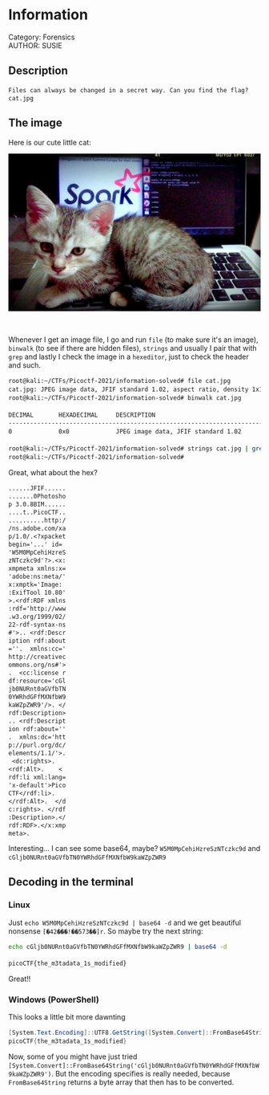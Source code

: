 # Information

Category: Forensics </br>
AUTHOR: SUSIE

## Description
```
Files can always be changed in a secret way. Can you find the flag? cat.jpg
```

## The image

Here is our cute little cat:
</br>

![cat](./cat.jpg)

</br>

Whenever I get an image file, I go and run `file` (to make sure it's an image), `binwalk` (to see if there are hidden files), `strings` and usually I pair that with `grep` and lastly I check the image in a `hexeditor`, just to check the header and such.
```bash
root@kali:~/CTFs/Picoctf-2021/information-solved# file cat.jpg 
cat.jpg: JPEG image data, JFIF standard 1.02, aspect ratio, density 1x1, segment length 16, baseline, precision 8, 2560x1598, components 3
root@kali:~/CTFs/Picoctf-2021/information-solved# binwalk cat.jpg 

DECIMAL       HEXADECIMAL     DESCRIPTION
--------------------------------------------------------------------------------
0             0x0             JPEG image data, JFIF standard 1.02

root@kali:~/CTFs/Picoctf-2021/information-solved# strings cat.jpg | grep picoCTF{*
root@kali:~/CTFs/Picoctf-2021/information-solved# 
```
Great, what about the hex? 
```
......JFIF......
.......0Photosho
p 3.0.8BIM......
....t..PicoCTF..
..........http:/
/ns.adobe.com/xa
p/1.0/.<?xpacket
begin='...' id=
'W5M0MpCehiHzreS
zNTczkc9d'?>.<x:
xmpmeta xmlns:x=
'adobe:ns:meta/'
x:xmptk='Image:
:ExifTool 10.80'
>.<rdf:RDF xmlns
:rdf='http://www
.w3.org/1999/02/
22-rdf-syntax-ns
#'>.. <rdf:Descr
iption rdf:about
=''.  xmlns:cc='
http://creativec
ommons.org/ns#'>
.  <cc:license r
df:resource='cGl
jb0NURnt0aGVfbTN
0YWRhdGFfMXNfbW9
kaWZpZWR9'/>. </
rdf:Description>
.. <rdf:Descript
ion rdf:about=''
.  xmlns:dc='htt
p://purl.org/dc/
elements/1.1/'>.
 <dc:rights>.
<rdf:Alt>.    <
rdf:li xml:lang=
'x-default'>Pico
CTF</rdf:li>.
</rdf:Alt>.  </d
c:rights>. </rdf
:Description>.</
rdf:RDF>.</x:xmp
meta>.
```
Interesting... I can see some base64, maybe? `W5M0MpCehiHzreSzNTczkc9d` and `cGljb0NURnt0aGVfbTN0YWRhdGFfMXNfbW9kaWZpZWR9`

## Decoding in the terminal

### Linux

Just `echo W5M0MpCehiHzreSzNTczkc9d | base64 -d` and we get beautiful nonsense `[�42���!��573��]r`. So maybe try the next string:
```bash
echo cGljb0NURnt0aGVfbTN0YWRhdGFfMXNfbW9kaWZpZWR9 | base64 -d

picoCTF{the_m3tadata_1s_modified}
```
Great!! 

### Windows (PowerShell)

This looks a little bit more dawnting
```powershell
[System.Text.Encoding]::UTF8.GetString([System.Convert]::FromBase64String('cGljb0NURnt0aGVfbTN0YWRhdGFfMXNfbW9kaWZpZWR9'))
picoCTF{the_m3tadata_1s_modified}
```
Now, some of you might have just tried `[System.Convert]::FromBase64String('cGljb0NURnt0aGVfbTN0YWRhdGFfMXNfbW9kaWZpZWR9')`. But the encoding specifies is really needed, because `FromBase64String` returns a byte array that then has to be converted. 